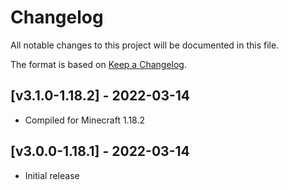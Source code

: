 # Changelog
All notable changes to this project will be documented in this file.

The format is based on [Keep a Changelog].

## [v3.1.0-1.18.2] - 2022-03-14
- Compiled for Minecraft 1.18.2

## [v3.0.0-1.18.1] - 2022-03-14
- Initial release

[Keep a Changelog]: https://keepachangelog.com/en/1.0.0/
